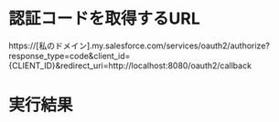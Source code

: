 # 認証コードを取得するURL
https://[私のドメイン].my.salesforce.com/services/oauth2/authorize?response_type=code&client_id={CLIENT_ID}&redirect_uri=http://localhost:8080/oauth2/callback

# 実行結果
